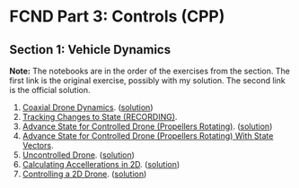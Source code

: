 # FCND Part 3: Controls (CPP)

## Section 1: Vehicle Dynamics

**Note:** The notebooks are in the order of the exercises from the section. The first link is the original exercise, possibly with my solution. The second link is the official solution.


1. [Coaxial Drone Dynamics](/notebooks/01-vehicle-dynamics/1-Coaxial-Drone-Dynamics.ipynb). ([solution](/notebooks/01-vehicle-dynamics/1-Coaxial-Drone-Dynamics-SOLUTION.ipynb))  
2. [Tracking Changes to State (RECORDING)](/notebooks/01-vehicle-dynamics/1.5-Tracking-Changes-to-State-RECORDING.ipynb).
3. [Advance State for Controlled Drone (Propellers Rotating)](/notebooks/01-vehicle-dynamics/2-Advance-State-for-Controlled-Drone.ipynb). ([solution](/notebooks/01-vehicle-dynamics/2-Advance-State-for-Controlled-Drone-SOLUTION.ipynb))
4. [Advance State for Controlled Drone (Propellers Rotating) With State Vectors](/notebooks/01-vehicle-dynamics/2-Advance-State-for-Controlled-Drone-with-State-Vectors.ipynb). 
5. [Uncontrolled Drone](/notebooks/01-vehicle-dynamics/3-Uncontrolled-2D-Drone.ipynb). ([solution](/notebooks/01-vehicle-dynamics/3-Uncontrolled-2D-Drone-SOLUTION.ipynb))
6. [Calculating Accellerations in 2D](https://github.com/ivogeorg/FCND-Controls-CPP/blob/main/notebooks/01-vehicle-dynamics/4-Calculating-Accelerations-in-2D.ipynb). ([solution](https://github.com/ivogeorg/FCND-Controls-CPP/blob/main/notebooks/01-vehicle-dynamics/4-Calculating-Accelerations-in-2D-SOLUTION.ipynb))  
7. [Controlling a 2D Drone](https://github.com/ivogeorg/FCND-Controls-CPP/blob/main/notebooks/01-vehicle-dynamics/5-Controlling-a-2D-Quad.ipynb). ([solution](https://github.com/ivogeorg/FCND-Controls-CPP/blob/main/notebooks/01-vehicle-dynamics/5-Controlling-a-2D-Quad-SOLUTION.ipynb))

